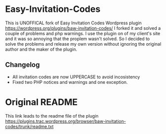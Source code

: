 # Easy-Invitation-Codes
This is UNOFFICAL fork of Easy Invitation Codes Wordpress plugin https://wordpress.org/plugins/baw-invitation-codes/
I forked it and solved a couple of problems and php warnings. I use the plugin on of my client's site and it was so annoying that the proplem wasn't solved. So I decided to solve the problems and release my own version without ignoring  the original author and the maker of the plugin. 

## Changelog
-  All invitation codes are now UPPERCASE to avoid incosistency 
-  Fixed two PHP notices and warnings and one exception. 


# Original README
This link leads to the readme file of the plugin https://plugins.trac.wordpress.org/browser/baw-invitation-codes/trunk/readme.txt

